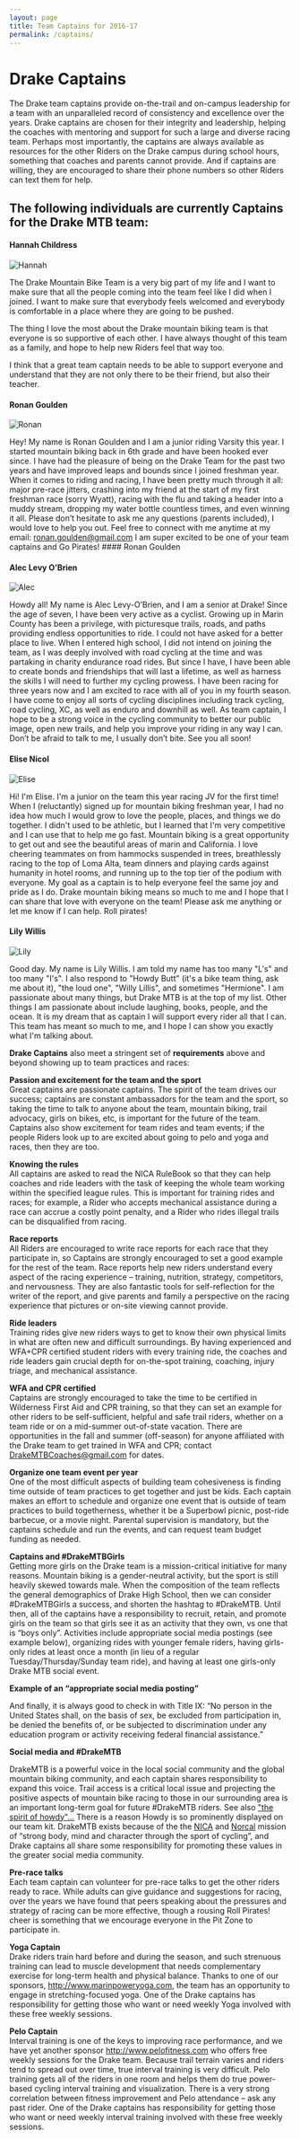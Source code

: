 ```yaml
---
layout: page
title: Team Captains for 2016-17
permalink: /captains/
---
```

# Drake Captains

The Drake team captains provide on-the-trail and on-campus leadership for a team with an unparalleled record of consistency and excellence over the years.  Drake captains are chosen for their integrity and leadership, helping the coaches with mentoring and support for such a large and diverse racing team.  Perhaps most importantly, the captains are always available as resources for the other Riders on the Drake campus during school hours, something that coaches and parents cannot provide.  And if captains are willing, they are encouraged to share their phone numbers so other Riders can text them for help.  

## The following individuals are currently Captains for the Drake MTB team:

#### Hannah Childress

![Hannah]({{site.basurl}}/images/hannah_captain.jpg)

The Drake Mountain Bike Team is a very big part of my life and I want to make sure that all the people coming into the team feel like I did when I joined. I want to make sure that everybody feels welcomed and everybody is comfortable in a place where they are going to be pushed.

The thing I love the most about the Drake mountain biking team is that everyone is so supportive of each other. I have always thought of this team as a family, and hope to help new Riders feel that way too.

I think that a great team captain needs to be able to support everyone and understand that they are not only there to be their friend, but also their teacher. 


#### Ronan Goulden

![Ronan]({{site.basurl}}/images/ronan_captain.jpg)

Hey! My name is Ronan Goulden and I am a junior riding Varsity this year. I started mountain biking back in 6th grade and have been hooked ever since. I have had the pleasure of being on the Drake Team for the past two years and have improved leaps and bounds since I joined freshman year. When it comes to riding and racing, I have been pretty much through it all: major pre-race jitters, crashing into my friend at the start of my first freshman race (sorry Wyatt), racing with the flu and taking a header into a muddy stream, dropping my water bottle countless times, and even winning it all. Please don’t hesitate to ask me any questions (parents included), I would love to help you out. Feel free to connect with me anytime at my email: ronan.goulden@gmail.com I am super excited to be one of your team captains and Go Pirates! #### Ronan Goulden


#### Alec Levy O’Brien

![Alec]({{site.basurl}}/images/alec_captain.jpg)

Howdy all! My name is Alec Levy-O’Brien, and I am a senior at Drake! Since the age of seven, I have been very active as a cyclist. Growing up in Marin County has been a privilege, with picturesque trails, roads, and paths providing endless opportunities to ride. I could not have asked for a better place to live. When I entered high school, I did not intend on joining the team, as I was deeply involved with road cycling at the time and was partaking in charity endurance road rides. But since I have, I have been able to create bonds and friendships that will last a lifetime, as well as harness the skills I will need to further my cycling prowess. I have been racing for three years now and I am excited to race with all of you in my fourth season. I have come to enjoy all sorts of cycling disciplines including track cycling, road cycling, XC, as well as enduro and downhill as well. As team captain, I hope to be a strong voice in the cycling community to better our public image, open new trails, and help you improve your riding in any way I can. Don’t be afraid to talk to me, I usually don’t bite. See you all soon!


#### Elise Nicol

![Elise]({{site.basurl}}/images/elise_captain.jpg)

Hi! I'm Elise. I'm a junior on the team this year racing JV for the first time! When I (reluctantly) signed up for mountain biking freshman year, I had no idea how much I would grow to love the people, places, and things we do together. I didn't used to be athletic, but I learned that I'm very competitive and I can use that to help me go fast. Mountain biking is a great opportunity to get out and see the beautiful areas of marin and California. I love cheering teammates on from hammocks suspended in trees, breathlessly racing to the top of Loma Alta, team dinners and playing cards against humanity in hotel rooms, and running up to the top tier of the podium with everyone. My goal as a captain is to help everyone feel the same joy and pride as I do. Drake mountain biking means so much to me and I hope that I can share that love with everyone on the team! Please ask me anything or let me know if I can help. Roll pirates!


#### Lily Willis

![Lily]({{site.basurl}}/images/lily_captain.jpg)

Good day. My name is Lily Willis. I am told my name has too many "L's" and too many "I's". I also respond to "Howdy Butt" (it's a bike team thing, ask me about it), "the loud one", "Willy Lillis", and sometimes "Hermione". I am passionate about many things, but Drake MTB is at the top of my list. Other things I am passionate about include laughing, books, people, and the ocean.
It is my dream that as captain I will support every rider all that I can. This team has meant so much to me, and I hope I can show you exactly what I'm talking about.


**Drake Captains** also meet a stringent set of **requirements** above and beyond showing up to team practices and races:

**Passion and excitement for the team and the sport**  
Great captains are passionate captains.  The spirit of the team drives our success; captains are constant ambassadors for the team and the sport, so taking the time to talk to anyone about the team, mountain biking, trail advocacy, girls on bikes, etc, is important for the future of the team.  Captains also show excitement for team rides and team events; if the people Riders look up to are excited about going to pelo and yoga and races, then they are too.

**Knowing the rules**  
All captains are asked to read the NICA RuleBook so that they can help coaches and ride leaders with the task of keeping the whole team working within the specified league rules.  This is important for training rides and races; for example, a Rider who accepts mechanical assistance during a race can accrue a costly point penalty, and a Rider who rides illegal trails can be disqualified from racing.  

**Race reports**  
All Riders are encouraged to write race reports for each race that they participate in, so Captains are strongly encouraged to set a good example for the rest of the team.  Race reports help new riders understand every aspect of the racing experience – training, nutrition, strategy, competitors, and nervousness.  They are also fantastic tools for self-reflection for the writer of the report, and give parents and family a perspective on the racing experience that pictures or on-site viewing cannot provide.

**Ride leaders**  
Training rides give new riders ways to get to know their own physical limits in what are often new and difficult surroundings.  By having experienced and WFA+CPR certified student riders with every training ride, the coaches and ride leaders gain crucial depth for on-the-spot training, coaching, injury triage, and mechanical assistance.

**WFA and CPR certified**  
Captains are strongly encouraged to take the time to be certified in Wilderness First Aid and CPR training, so that they can set an example for other riders to be self-sufficient, helpful and safe trail riders, whether on a team ride or on a mid-summer out-of-state vacation.  There are opportunities in the fall and summer (off-season) for anyone affiliated with the Drake team to get trained in WFA and CPR; contact DrakeMTBCoaches@gmail.com for dates.

**Organize one team event per year**  
One of the most difficult aspects of building team cohesiveness is finding time outside of team practices to get together and just be kids.  Each captain makes an effort to schedule and organize one event that is outside of team practices to build togetherness, whether it be a Superbowl picnic, post-ride barbecue, or a movie night.  Parental supervision is mandatory, but the captains schedule and run the events, and can request team budget funding as needed.

**Captains and #DrakeMTBGirls**  
Getting more girls on the Drake team is a mission-critical initiative for many reasons.  Mountain biking is a gender-neutral activity, but the sport is still heavily skewed towards male.  When the composition of the team reflects the general demographics of Drake High School, then we can consider #DrakeMTBGirls a success, and shorten the hashtag to #DrakeMTB.  Until then, all of the captains have a responsibility to recruit, retain, and promote girls on the team so that girls see it as an activity that they own, vs one that is “boys only”.  Activities include appropriate social media postings (see example below), organizing rides with younger female riders, having girls-only rides at least once a month (in lieu of a regular Tuesday/Thursday/Sunday team ride), and having at least one girls-only Drake MTB social event.

**Example of an “appropriate social media posting”**

And finally, it is always good to check in with Title IX: “No person in the United States shall, on the basis of sex, be excluded from participation in, be denied the benefits of, or be subjected to discrimination under any education program or activity receiving federal financial assistance.”

**Social media and #DrakeMTB**  

DrakeMTB is a powerful voice in the local social community and the global mountain biking community, and each captain shares responsibility to expand this voice.  Trail access is a critical local issue and projecting the positive aspects of mountain bike racing to those in our surrounding area is an important long-term goal for future #DrakeMTB riders.  See also ["the spirit of howdy"...](http://www.teentrailcorps.org/) There is a reason Howdy is so prominently displayed on our team kit. DrakeMTB exists because of the the [NICA](http://www.nationalmtb.org/) and [Norcal](http://www.norcalmtb.org/)  mission of “strong body, mind and character through the sport of cycling”, and Drake captains all share some responsibility for promoting these values in the greater social media community.

**Pre-race talks**  
Each team captain can volunteer for pre-race talks to get the other riders ready to race.  While adults can give guidance and suggestions for racing, over the years we have found that peers speaking about the pressures and strategy of racing can be more effective, though a rousing Roll Pirates! cheer is something that we encourage everyone in the Pit Zone to participate in.

**Yoga Captain**  
Drake riders train hard before and during the season, and such strenuous training can lead to muscle development that needs complementary exercise for long-term health and physical balance.  Thanks to one of our sponsors, <http://www.marinpoweryoga.com>, the team has an opportunity to engage in stretching-focused yoga.  One of the Drake captains has responsibility for getting those who want or need weekly Yoga involved with these free weekly sessions.

**Pelo Captain**  
Interval training is one of the keys to improving race performance, and we have yet another sponsor <http://www.pelofitness.com>  who offers free weekly sessions for the Drake team.  Because trail terrain varies and riders tend to spread out over time, true interval training is very difficult.  Pelo training gets all of the riders in one room and helps them do true power-based cycling interval training and visualization.  There is a very strong correlation between fitness improvement and Pelo attendance – ask any past rider.  One of the Drake captains has responsibility for getting those who want or need weekly interval training involved with these free weekly sessions.
